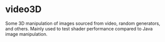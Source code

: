# video3D

Some 3D manipulation of images sourced from video, random generators, and others. Mainly used to test shader performance compared to Java image manipulation.
